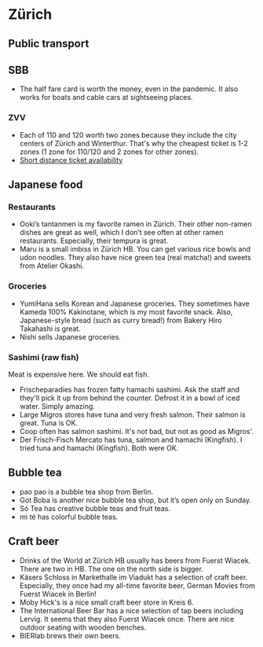 # Zürich

## Public transport

## SBB

- The half fare card is worth the money, even in the pandemic. It also works for boats and cable cars at sightseeing places.

### ZVV

- Each of 110 and 120 worth two zones because they include the city centers of Zürich and Winterthur. That's why the cheapest ticket is 1-2 zones (1 zone for 110/120 and 2 zones for other zones).
- [Short distance ticket availability](https://www.zvv.ch/zvv/en/timetable/stop-specific-timetable.html)

## Japanese food

### Restaurants

- Ooki’s tantanmen is my favorite ramen in Zürich. Their other non-ramen dishes are great as well, which I don’t see often at other ramen restaurants. Especially, their tempura is great.
- Maru is a small imbiss in Zürich HB. You can get various rice bowls and udon noodles. They also have nice green tea (real matcha!) and sweets from Atelier Okashi.

### Groceries

- YumiHana sells Korean and Japanese groceries. They sometimes have Kameda 100% Kakinotane, which is my most favorite snack. Also, Japanese-style bread (such as curry bread!) from Bakery Hiro Takahashi is great.
- Nishi sells Japanese groceries.

### Sashimi (raw fish)

Meat is expensive here. We should eat fish.

- Frischeparadies has frozen fatty hamachi sashimi. Ask the staff and they'll pick it up from behind the counter. Defrost it in a bowl of iced water. Simply amazing.
- Large Migros stores have tuna and very fresh salmon. Their salmon is great. Tuna is OK.
- Coop often has salmon sashimi. It's not bad, but not as good as Migros'.
- Der Frisch-Fisch Mercato has tuna, salmon and hamachi (Kingfish). I tried tuna and hamachi (Kingfish). Both were OK.

## Bubble tea

- pao pao is a bubble tea shop from Berlin.
- Got Boba is another nice bubble tea shop, but it’s open only on Sunday.
- Só Tea has creative bubble teas and fruit teas.
- mì té has colorful bubble teas.

## Craft beer

- Drinks of the World at Zürich HB usually has beers from Fuerst Wiacek. There are two in HB. The one on the north side is bigger.
- Käsers Schloss in Markethalle im Viadukt has a selection of craft beer. Especially, they once had my all-time favorite beer, German Movies from Fuerst Wiacek in Berlin!
- Moby Hick's is a nice small craft beer store in Kreis 6.
- The International Beer Bar has a nice selection of tap beers including Lervig. It seems that they also Fuerst Wiacek once. There are nice outdoor seating with wooden benches.
- BIERlab brews their own beers.
